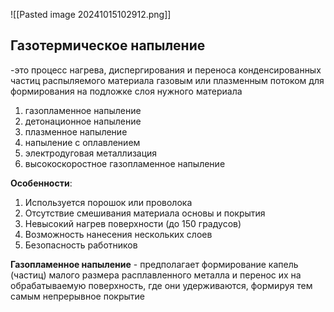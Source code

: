 ![[Pasted image 20241015102912.png]]
## Газотермическое напыление
-это процесс нагрева, диспергирования и переноса конденсированных частиц распыляемого материала газовым или плазменным потоком для формирования на подложке слоя нужного материала
1. газопламенное напыление
2. детонационное напыление
3. плазменное напыление
4. напыление с оплавлением
5. электродуговая металлизация
6. высокоскоростное газопламенное напыление

**Особенности**:
1. Используется порошок или проволока
2. Отсутствие смешивания материала основы и покрытия
3. Невысокий нагрев поверхности (до 150 градусов)
4. Возможность нанесения нескольких слоев
5. Безопасность работников

**Газопламенное напыление** - предполагает формирование капель (частиц) малого размера расплавленного металла и перенос их на обрабатываемую поверхность, где они удерживаются, формируя тем самым непрерывное покрытие
